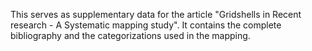 This serves as supplementary data for the article "Gridshells in Recent research - A Systematic mapping study".
It contains the complete bibliography and the categorizations used in the mapping. 
